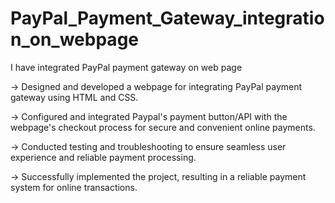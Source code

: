 # PayPal_Payment_Gateway_integration_on_webpage
I have integrated PayPal payment gateway on web page

-> Designed and developed a webpage for integrating PayPal payment gateway using HTML and CSS.

-> Configured and integrated Paypal's payment button/API with the webpage's checkout process for secure and convenient online payments.

-> Conducted testing and troubleshooting to ensure seamless user experience and reliable payment processing.

-> Successfully implemented the project, resulting in a reliable payment system for online transactions.

